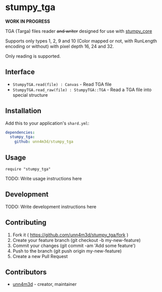 # stumpy_tga

**WORK IN PROGRESS**

TGA (Targa) files reader <s>and writer</s> designed for use with [stumpy_core](https://github.com/l3kn/stumpy_core)

Supports only types 1, 2, 9 and 10 (Color mapped or not, with RunLength encoding or without) with pixel depth 16, 24 and 32.

Only reading is supported.

## Interface

* `StumpyTGA.read(file) : Canvas` - Read TGA file
* `StumpyTGA.read_raw(file) : StumpyTGA::TGA` - Read a TGA file into special structure

## Installation

Add this to your application's `shard.yml`:

```yaml
dependencies:
  stumpy_tga:
    github: unn4m3d/stumpy_tga
```

## Usage

```crystal
require "stumpy_tga"
```

TODO: Write usage instructions here

## Development

TODO: Write development instructions here

## Contributing

1. Fork it ( https://github.com/unn4m3d/stumpy_tga/fork )
2. Create your feature branch (git checkout -b my-new-feature)
3. Commit your changes (git commit -am 'Add some feature')
4. Push to the branch (git push origin my-new-feature)
5. Create a new Pull Request

## Contributors

- [unn4m3d](https://github.com/unn4m3d) - creator, maintainer
